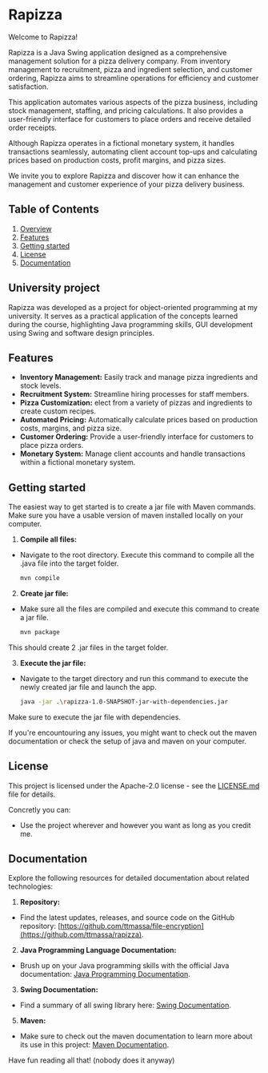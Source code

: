 # Rapizza

Welcome to Rapizza!

Rapizza is a Java Swing application designed as a comprehensive management solution for a pizza delivery company. From inventory management to recruitment, pizza and ingredient selection, and customer ordering, Rapizza aims to streamline operations for efficiency and customer satisfaction.

This application automates various aspects of the pizza business, including stock management, staffing, and pricing calculations. It also provides a user-friendly interface for customers to place orders and receive detailed order receipts.

Although Rapizza operates in a fictional monetary system, it handles transactions seamlessly, automating client account top-ups and calculating prices based on production costs, profit margins, and pizza sizes.

We invite you to explore Rapizza and discover how it can enhance the management and customer experience of your pizza delivery business.

## Table of Contents

1. [Overview](#description)
2. [Features](#features)
3. [Getting started](#usage)
4. [License](#license)
5. [Documentation](#documentation)

## University project

Rapizza was developed as a project for object-oriented programming at my university. It serves as a practical application of the concepts learned during the course, highlighting Java programming skills, GUI development using Swing and software design principles.

## Features

- **Inventory Management:** Easily track and manage pizza ingredients and stock levels.
- **Recruitment System:** Streamline hiring processes for staff members.
- **Pizza Customization:** elect from a variety of pizzas and ingredients to create custom recipes.
- **Automated Pricing:** Automatically calculate prices based on production costs, margins, and pizza size.
- **Customer Ordering:** Provide a user-friendly interface for customers to place pizza orders.
- **Monetary System:** Manage client accounts and handle transactions within a fictional monetary system.

## Getting started

The easiest way to get started is to create a jar file with Maven commands. Make sure you have a usable version of maven installed locally on your computer.

1. **Compile all files:**

- Navigate to the root directory. Execute this command to compile all the .java file into the target folder.

    ```bash
    mvn compile

2. **Create jar file:**

- Make sure all the files are compiled and execute this command to create a jar file.

   ```bash
   mvn package

This should create 2 .jar files in the target folder.

3. **Execute the jar file:**

- Navigate to the target directory and run this command to execute the newly created jar file and launch the app.

    ```bash
    java -jar .\rapizza-1.0-SNAPSHOT-jar-with-dependencies.jar
Make sure to execute the jar file with dependencies. 

If you're encountouring any issues, you might want to check out the maven documentation or check the setup of java and maven on your computer.

## License

This project is licensed under the Apache-2.0 license - see the [LICENSE.md](LICENSE.md) file for details.

Concretly you can: 
- Use the project wherever and however you want as long as you credit me.

## Documentation

Explore the following resources for detailed documentation about related technologies:

1. **Repository:**
- Find the latest updates, releases, and source code on the GitHub repository: [https://github.com/ttmassa/file-encryption](https://github.com/ttmassa/rapizza).

2. **Java Programming Language Documentation:**
- Brush up on your Java programming skills with the official Java documentation: [Java Programming Documentation](https://docs.oracle.com/en/java/).

3. **Swing Documentation:**
- Find a summary of all swing library here: [Swing Documentation](https://docs.oracle.com/javase%2F7%2Fdocs%2Fapi%2F%2F/javax/swing/package-summary.html).

5. **Maven:**
- Make sure to check out the maven documentation to learn more about its use in this project: [Maven Documentation](https://maven.apache.org/guides/index.html).

Have fun reading all that! (nobody does it anyway)
